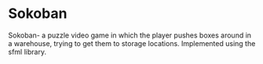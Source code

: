 # Sokoban
Sokoban- a puzzle video game in which the player pushes boxes around in a warehouse, trying to get them to storage locations.
Implemented using the sfml library.
